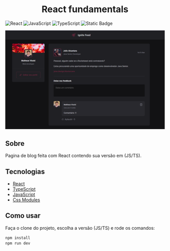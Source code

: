 <h1 align="center">
  React fundamentals
</h1>

![React](https://img.shields.io/badge/react-%2320232a.svg?style=for-the-badge&logo=react&logoColor=%2361DAFB)
![JavaScript](https://img.shields.io/badge/javascript-%23323330.svg?style=for-the-badge&logo=javascript&logoColor=%23F7DF1E)
![TypeScript](https://img.shields.io/badge/typescript-%23007ACC.svg?style=for-the-badge&logo=typescript&logoColor=white)
![Static Badge](https://img.shields.io/badge/MIT-maker?style=for-the-badge&label=License&labelColor=%23303030&color=%23808080)

<img src=".github/social-feed.png">

## Sobre
Pagina de blog feita com React contendo sua versão em (JS/TS).

## Tecnologias

- [React](https://reactjs.org/)
- [TypeScript](https://www.typescriptlang.org/)
- [JavaScript](https://developer.mozilla.org/pt-BR/docs/Web/JavaScript)
- [Css Modules](https://github.com/css-modules/css-modules)

## Como usar
Faça o clone do projeto, escolha a versão (JS/TS) e rode os comandos:
```bash
npm install
npm run dev
```

